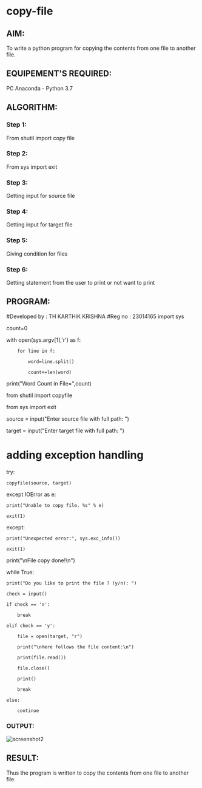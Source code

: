 # copy-file
## AIM:
To write a python program for copying the contents from one file to another file.
## EQUIPEMENT'S REQUIRED: 
PC
Anaconda - Python 3.7
## ALGORITHM: 
### Step 1:
From shutil import copy file


### Step 2: 
From sys import exit 
### Step 3: 
Getting input for source file


### Step 4:  
Getting input for target file


### Step 5: 

Giving condition for files


### Step 6: 
Getting statement from the user to print or not want to print


## PROGRAM:
#Developed by : TH KARTHIK KRISHNA 
#Reg no : 23014165
import sys

count=0

with open(sys.argv[1],'r') as f:

        for line in f:
        
            word=line.split()
            
            count+=len(word)

print("Word Count in File=",count)

from shutil import copyfile

from sys import exit


source = input("Enter source file with full path: ")

target = input("Enter target file with full path: ")

# adding exception handling

try:

    copyfile(source, target)

except IOError as e:

    print("Unable to copy file. %s" % e)
    
    exit(1)

except:

    print("Unexpected error:", sys.exc_info())
    
    exit(1)


print("\nFile copy done!\n")


while True:

    print("Do you like to print the file ? (y/n): ")
    
    check = input()
    
    if check == 'n':
    
        break
    
    elif check == 'y':
    
        file = open(target, "r")
        
        print("\nHere follows the file content:\n")
        
        print(file.read())
        
        file.close()
        
        print()
        
        break
    
    else:
       
        continue

### OUTPUT:
![screenshot2](https://github.com/anushanirudh/copy-file/assets/151725737/071b7a3c-6c35-4948-8322-08df792d04ed)



## RESULT:
Thus the program is written to copy the contents from one file to another file.
